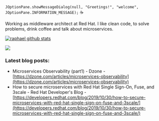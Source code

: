 
`JOptionPane.showMessageDialog(null, "Greetings!", "welcome", JOptionPane.INFORMATION_MESSAGE);` :coffee:

Working as middleware architect at Red Hat.
I like clean code, to solve problems, drink coffee and talk about microservices.

[![raphael github stats](https://github-readme-stats.vercel.app/api?username=aelkz&show_icons=true&theme=dracula&hide_title=true&hide_border=true)](https://github.com/aelkz/github-readme-stats)

![](https://komarev.com/ghpvc/?username=aelkz)

### Latest blog posts:
- Microservices Observability (part1) - Dzone - [https://dzone.com/articles/microservices-observability](https://dzone.com/articles/microservices-observability)
- How to secure microservices with Red Hat Single Sign-On, Fuse, and 3scale - Red Hat Developer's Blog - [https://developers.redhat.com/blog/2019/10/30/how-to-secure-microservices-with-red-hat-single-sign-on-fuse-and-3scale/](https://developers.redhat.com/blog/2019/10/30/how-to-secure-microservices-with-red-hat-single-sign-on-fuse-and-3scale/)

<!--
**aelkz/aelkz** is a ✨ _special_ ✨ repository because its `README.md` (this file) appears on your GitHub profile.

Here are some ideas to get you started:

- 🔭 I’m currently working on ...
- 🌱 I’m currently learning ...
- 👯 I’m looking to collaborate on ...
- 🤔 I’m looking for help with ...
- 💬 Ask me about ...
- 📫 How to reach me: ...
- 😄 Pronouns: ...
- ⚡ Fun fact: ...

references:
https://github.com/anuraghazra/github-readme-stats
https://github.com/antonkomarev/github-profile-views-counter
https://github.com/ikatyang/emoji-cheat-sheet/blob/master/README.md
https://gist.github.com/rxaviers/7360908
https://brunoagt.wordpress.com/2011/03/28/javax-swing-joptionpane-conhecendo-e-utilizando-a-classe-joptionpane/

-->
